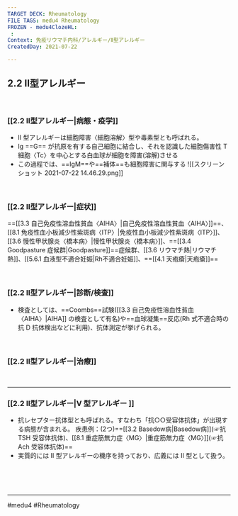 ```yaml
---
TARGET DECK: Rheumatology
FILE TAGS: medu4 Rheumatology
FROZEN - medu4ClozeHL:
 : 
Context: 免疫リウマチ内科/アレルギー/Ⅱ型アレルギー
CreatedDay: 2021-07-22

---
```


## 2.2 Ⅱ型アレルギー

<br>

### [[2.2 Ⅱ型アレルギー|病態・疫学]]
* II 型アレルギーは細胞障害〈細胞溶解〉型や毒素型とも呼ばれる。
* Ig ==G== が抗原を有する自己細胞に結合し、それを認識した細胞傷害性 T 細胞〈Tc〉を中心とする白血球が細胞を障害(溶解)させる
* この過程では、==IgM==や==補体==も細胞障害に関与する
![[スクリーンショット 2021-07-22 14.46.29.png]]
<!--ID: 1627801028609-->


<br>

### [[2.2 Ⅱ型アレルギー|症状]]
==[[3.3 自己免疫性溶血性貧血〈AIHA〉|自己免疫性溶血性貧血〈AIHA〉]]==、[[8.1 免疫性血小板減少性紫斑病〈ITP〉|免疫性血小板減少性紫斑病〈ITP〉]]、[[3.6 慢性甲状腺炎〈橋本病〉|慢性甲状腺炎〈橋本病〉]]、==[[3.4 Goodpasture 症候群|Goodpasture]]==症候群、[[3.6 リウマチ熱|リウマチ熱]]、[[5.6.1 血液型不適合妊娠|Rh不適合妊娠]]、==[[4.1 天疱瘡|天疱瘡]]==
<!--ID: 1627801028615-->


<br>

### [[2.2 Ⅱ型アレルギー|診断/検査]]
* 検査としては、==Coombs==試験([[3.3 自己免疫性溶血性貧血〈AIHA〉|AIHA]] の検査として有名)や==血球凝集==反応(Rh 式不適合時の抗 D 抗体検出などに利用)、抗体測定が挙げられる。
<!--ID: 1627801028620-->



<br>

### [[2.2 Ⅱ型アレルギー|治療]]


<br>

---

### [[2.2 Ⅱ型アレルギー|V 型アレルギー ]]
* 抗レセプター抗体型とも呼ばれる。すなわち「抗○○受容体抗体」が出現する病態が含まれる。
 疾患例：(2つ)==[[3.2 Basedow病|Basedow病]](☞抗 TSH 受容体抗体)、[[8.1 重症筋無力症〈MG〉|重症筋無力症〈MG〉]](☞抗 Ach 受容体抗体)== 
 * 実質的には II 型アレルギーの機序を持っており、広義には II 型として扱う。
 
<!--ID: 1627801028626-->



<br><br><br>

---
#medu4 #Rheumatology 

